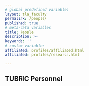 ```yaml
---
# global predefined variables
layout: tla_faculty
permalink: /people/
published: true
# meta-data variables
title: People
description: >-
keywords: ''
# custom variables
affiliated: profiles/affiliated.html
affiliated: profiles/research.html

---
```

## TUBRIC Personnel
